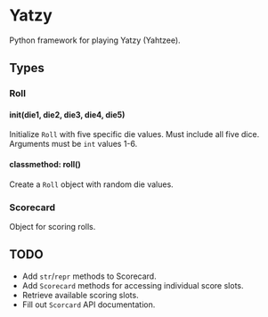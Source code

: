 # Yatzy

Python framework for playing Yatzy (Yahtzee).

## Types


### Roll


#### __init__(die1, die2, die3, die4, die5)

Initialize `Roll` with five specific die values. Must include all five dice. Arguments must be `int` values 1-6.


#### classmethod: roll()

Create a `Roll` object with random die values.


### Scorecard

Object for scoring rolls.


## TODO

* Add `str`/`repr` methods to Scorecard.
* Add `Scorecard` methods for accessing individual score slots.
* Retrieve available scoring slots.
* Fill out `Scorcard` API documentation.

